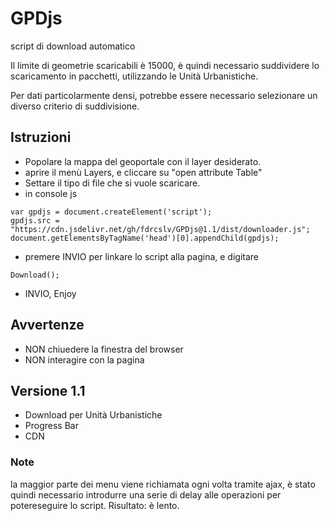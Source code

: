 # GPDjs

script di download automatico

Il limite di geometrie scaricabili è 15000, è quindi necessario suddividere lo scaricamento in pacchetti, utilizzando le Unità Urbanistiche.

Per dati particolarmente densi, potrebbe essere necessario selezionare un diverso criterio di suddivisione.

## Istruzioni
* Popolare la mappa del geoportale con il layer desiderato.
* aprire il menù Layers, e cliccare su "open attribute Table"
* Settare il tipo di file che si vuole scaricare.
* in console js

```
var gpdjs = document.createElement('script');
gpdjs.src = "https://cdn.jsdelivr.net/gh/fdrcslv/GPDjs@1.1/dist/downloader.js";
document.getElementsByTagName('head')[0].appendChild(gpdjs);
```
* premere INVIO per linkare lo script alla pagina, e digitare
``` 
Download();
```
* INVIO, Enjoy

## Avvertenze
* NON chiuedere la finestra del browser
* NON interagire con la pagina


## Versione 1.1
* Download per Unità Urbanistiche
* Progress Bar
* CDN

### Note
la maggior parte dei menu viene richiamata ogni volta tramite ajax, è stato quindi necessario introdurre una serie di delay alle operazioni per potereseguire lo script. Risultato: è lento.
